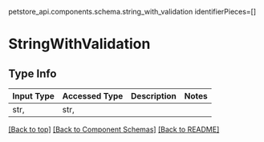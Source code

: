 petstore_api.components.schema.string_with_validation
identifierPieces=[]

# StringWithValidation

## Type Info
Input Type | Accessed Type | Description | Notes
------------ | ------------- | ------------- | -------------
str,  | str,  |  |

[[Back to top]](#top) [[Back to Component Schemas]](../../../README.md#Component-Schemas) [[Back to README]](../../../README.md)
